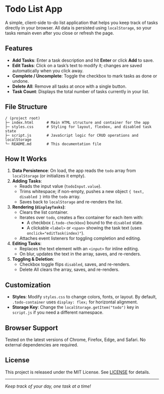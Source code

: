 # Todo List App

A simple, client-side to-do list application that helps you keep track of tasks directly in your browser. All data is persisted using `localStorage`, so your tasks remain even after you close or refresh the page.

## Features

- **Add Tasks**: Enter a task description and hit **Enter** or click **Add** to save.
- **Edit Tasks**: Click on a task’s text to modify it; changes are saved automatically when you click away.
- **Complete / Uncomplete**: Toggle the checkbox to mark tasks as done or undone.
- **Delete All**: Remove all tasks at once with a single button.
- **Task Count**: Displays the total number of tasks currently in your list.

## File Structure

```
/ (project root)
├─ index.html      # Main HTML structure and container for the app
├─ styles.css      # Styling for layout, flexbox, and disabled task state
├─ script.js       # JavaScript logic for CRUD operations and localStorage
└─ README.md       # This documentation file
```

## How It Works

1. **Data Persistence**: On load, the app reads the `todo` array from `localStorage` (or initializes it empty).
2. **Adding Tasks**:
   - Reads the input value (`todoInput.value`).
   - Trims whitespace; if non-empty, pushes a new object `{ text, disabled }` into the `todo` array.
   - Saves back to `localStorage` and re-renders the list.
3. **Rendering (`displayTasks`)**:
   - Clears the list container.
   - Iterates over `todo`, creates a flex container for each item with:
     - A checkbox (`.todo-checkbox`) bound to the `disabled` state.
     - A clickable `<label>` or `<span>` showing the task text (uses `onclick="editTask(index)"`).
   - Attaches event listeners for toggling completion and editing.
4. **Editing Tasks**:
   - Replaces the text element with an `<input>` for inline editing.
   - On blur, updates the text in the array, saves, and re-renders.
5. **Toggling & Deletion**:
   - Checkbox toggle flips `disabled`, saves, and re-renders.
   - Delete All clears the array, saves, and re-renders.

## Customization

- **Styles**: Modify `styles.css` to change colors, fonts, or layout. By default, `.todo-container` uses `display: flex;` for horizontal alignment.
- **Storage Key**: Change the `localStorage.getItem("todo")` key in `script.js` if you need a different namespace.

## Browser Support

Tested on the latest versions of Chrome, Firefox, Edge, and Safari. No external dependencies are required.

## License

This project is released under the MIT License. See [LICENSE](LICENSE) for details.

---

*Keep track of your day, one task at a time!*

